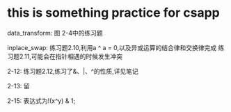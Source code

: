 # this is something practice for csapp

data_transform:
  图 2-4中的练习题

inplace_swap:
  练习题2.10,利用a ^ a = 0,以及异或运算的结合律和交换律完成
  练习题2.11,可能会在指针相遇的时候发生冲突

2-12:
  练习题2.12,练习了&、|、^的性质,详见笔记

2-13:
  留

2-15:
  表达式为!(x^y) & 1;
